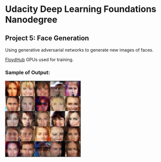# Udacity Deep Learning Foundations Nanodegree

## Project 5: Face Generation

Using generative adversarial networks to generate new images of faces.

[FloydHub](https://www.floydhub.com) GPUs used for training.

### Sample of Output:

<p align = 'left'>
<img src = 'results/generated_faces.png' height = '246px'>
</p>

